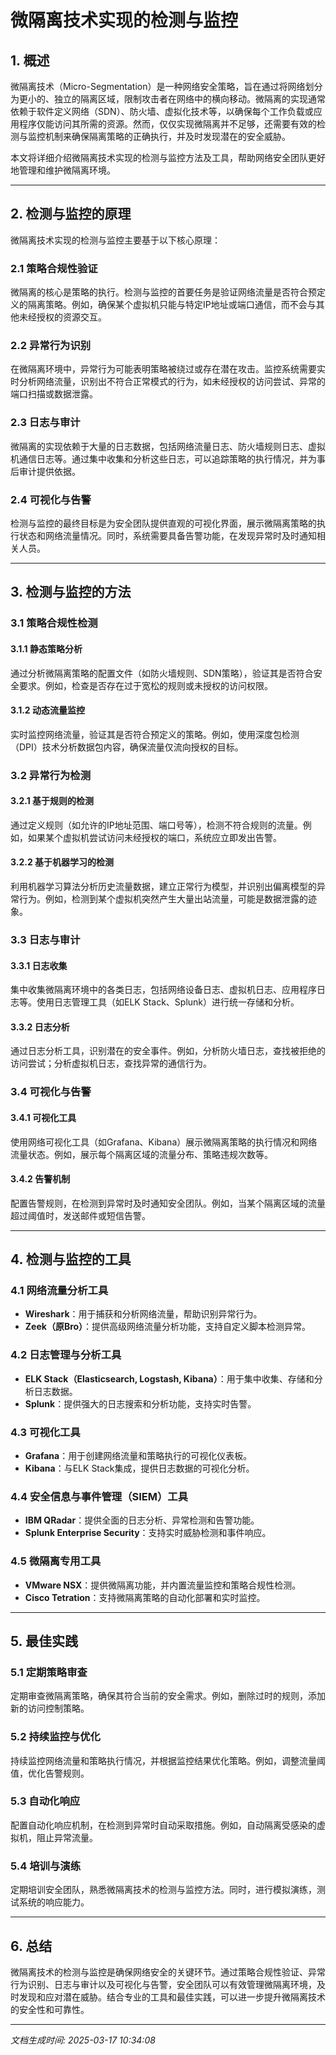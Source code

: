 # 微隔离技术实现的检测与监控

## 1. 概述

微隔离技术（Micro-Segmentation）是一种网络安全策略，旨在通过将网络划分为更小的、独立的隔离区域，限制攻击者在网络中的横向移动。微隔离的实现通常依赖于软件定义网络（SDN）、防火墙、虚拟化技术等，以确保每个工作负载或应用程序仅能访问其所需的资源。然而，仅仅实现微隔离并不足够，还需要有效的检测与监控机制来确保隔离策略的正确执行，并及时发现潜在的安全威胁。

本文将详细介绍微隔离技术实现的检测与监控方法及工具，帮助网络安全团队更好地管理和维护微隔离环境。

---

## 2. 检测与监控的原理

微隔离技术实现的检测与监控主要基于以下核心原理：

### 2.1 策略合规性验证
微隔离的核心是策略的执行。检测与监控的首要任务是验证网络流量是否符合预定义的隔离策略。例如，确保某个虚拟机只能与特定IP地址或端口通信，而不会与其他未经授权的资源交互。

### 2.2 异常行为识别
在微隔离环境中，异常行为可能表明策略被绕过或存在潜在攻击。监控系统需要实时分析网络流量，识别出不符合正常模式的行为，如未经授权的访问尝试、异常的端口扫描或数据泄露。

### 2.3 日志与审计
微隔离的实现依赖于大量的日志数据，包括网络流量日志、防火墙规则日志、虚拟机通信日志等。通过集中收集和分析这些日志，可以追踪策略的执行情况，并为事后审计提供依据。

### 2.4 可视化与告警
检测与监控的最终目标是为安全团队提供直观的可视化界面，展示微隔离策略的执行状态和网络流量情况。同时，系统需要具备告警功能，在发现异常时及时通知相关人员。

---

## 3. 检测与监控的方法

### 3.1 策略合规性检测
#### 3.1.1 静态策略分析
通过分析微隔离策略的配置文件（如防火墙规则、SDN策略），验证其是否符合安全要求。例如，检查是否存在过于宽松的规则或未授权的访问权限。

#### 3.1.2 动态流量监控
实时监控网络流量，验证其是否符合预定义的策略。例如，使用深度包检测（DPI）技术分析数据包内容，确保流量仅流向授权的目标。

### 3.2 异常行为检测
#### 3.2.1 基于规则的检测
通过定义规则（如允许的IP地址范围、端口号等），检测不符合规则的流量。例如，如果某个虚拟机尝试访问未经授权的端口，系统应立即发出告警。

#### 3.2.2 基于机器学习的检测
利用机器学习算法分析历史流量数据，建立正常行为模型，并识别出偏离模型的异常行为。例如，检测到某个虚拟机突然产生大量出站流量，可能是数据泄露的迹象。

### 3.3 日志与审计
#### 3.3.1 日志收集
集中收集微隔离环境中的各类日志，包括网络设备日志、虚拟机日志、应用程序日志等。使用日志管理工具（如ELK Stack、Splunk）进行统一存储和分析。

#### 3.3.2 日志分析
通过日志分析工具，识别潜在的安全事件。例如，分析防火墙日志，查找被拒绝的访问尝试；分析虚拟机日志，查找异常的通信行为。

### 3.4 可视化与告警
#### 3.4.1 可视化工具
使用网络可视化工具（如Grafana、Kibana）展示微隔离策略的执行情况和网络流量状态。例如，展示每个隔离区域的流量分布、策略违规次数等。

#### 3.4.2 告警机制
配置告警规则，在检测到异常时及时通知安全团队。例如，当某个隔离区域的流量超过阈值时，发送邮件或短信告警。

---

## 4. 检测与监控的工具

### 4.1 网络流量分析工具
- **Wireshark**：用于捕获和分析网络流量，帮助识别异常行为。
- **Zeek（原Bro）**：提供高级网络流量分析功能，支持自定义脚本检测异常。

### 4.2 日志管理与分析工具
- **ELK Stack（Elasticsearch, Logstash, Kibana）**：用于集中收集、存储和分析日志数据。
- **Splunk**：提供强大的日志搜索和分析功能，支持实时告警。

### 4.3 可视化工具
- **Grafana**：用于创建网络流量和策略执行的可视化仪表板。
- **Kibana**：与ELK Stack集成，提供日志数据的可视化分析。

### 4.4 安全信息与事件管理（SIEM）工具
- **IBM QRadar**：提供全面的日志分析、异常检测和告警功能。
- **Splunk Enterprise Security**：支持实时威胁检测和事件响应。

### 4.5 微隔离专用工具
- **VMware NSX**：提供微隔离功能，并内置流量监控和策略合规性检测。
- **Cisco Tetration**：支持微隔离策略的自动化部署和实时监控。

---

## 5. 最佳实践

### 5.1 定期策略审查
定期审查微隔离策略，确保其符合当前的安全需求。例如，删除过时的规则，添加新的访问控制策略。

### 5.2 持续监控与优化
持续监控网络流量和策略执行情况，并根据监控结果优化策略。例如，调整流量阈值，优化告警规则。

### 5.3 自动化响应
配置自动化响应机制，在检测到异常时自动采取措施。例如，自动隔离受感染的虚拟机，阻止异常流量。

### 5.4 培训与演练
定期培训安全团队，熟悉微隔离技术的检测与监控方法。同时，进行模拟演练，测试系统的响应能力。

---

## 6. 总结

微隔离技术的检测与监控是确保网络安全的关键环节。通过策略合规性验证、异常行为识别、日志与审计以及可视化与告警，安全团队可以有效管理微隔离环境，及时发现和应对潜在威胁。结合专业的工具和最佳实践，可以进一步提升微隔离技术的安全性和可靠性。

---

*文档生成时间: 2025-03-17 10:34:08*
